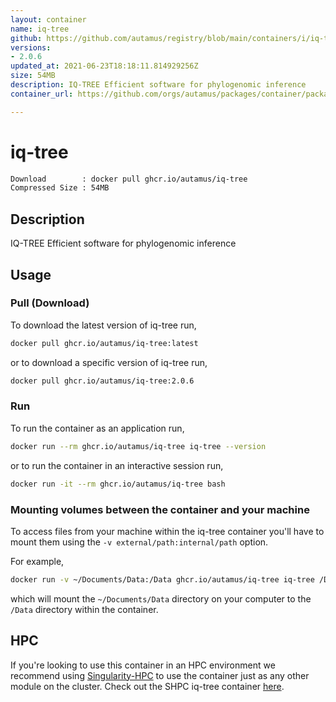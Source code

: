 ```yaml
---
layout: container
name: iq-tree
github: https://github.com/autamus/registry/blob/main/containers/i/iq-tree/spack.yaml
versions:
- 2.0.6
updated_at: 2021-06-23T18:18:11.814929256Z
size: 54MB
description: IQ-TREE Efficient software for phylogenomic inference
container_url: https://github.com/orgs/autamus/packages/container/package/iq-tree

---
```

# iq-tree
```bash 
Download        : docker pull ghcr.io/autamus/iq-tree
Compressed Size : 54MB
```

## Description
IQ-TREE Efficient software for phylogenomic inference

## Usage
### Pull (Download)
To download the latest version of iq-tree run,

```bash
docker pull ghcr.io/autamus/iq-tree:latest
```

or to download a specific version of iq-tree run,

```bash
docker pull ghcr.io/autamus/iq-tree:2.0.6
```
### Run
To run the container as an application run,
```bash
docker run --rm ghcr.io/autamus/iq-tree iq-tree --version
```

or to run the container in an interactive session run,
```bash
docker run -it --rm ghcr.io/autamus/iq-tree bash
```

### Mounting volumes between the container and your machine
To access files from your machine within the iq-tree container you'll have to mount them using the `-v external/path:internal/path` option.

For example,
```bash
docker run -v ~/Documents/Data:/Data ghcr.io/autamus/iq-tree iq-tree /Data/myData.csv
```
which will mount the `~/Documents/Data` directory on your computer to the `/Data` directory within the container.

## HPC
If you're looking to use this container in an HPC environment we recommend using [Singularity-HPC](https://singularity-hpc.readthedocs.io) to use the container just as any other module on the cluster. Check out the SHPC iq-tree container [here](https://singularityhub.github.io/singularity-hpc/r/ghcr.io-autamus-iq-tree/).